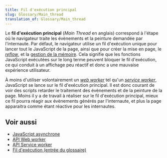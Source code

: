 ```yaml
---
title: Fil d'exécution principal
slug: Glossary/Main_thread
translation_of: Glossary/Main_thread
---
```

Le **fil d'exécution principal** (<i lang="en">Main Thread</i> en anglais) correspond à l'étape où le navigateur traite les évènements et la peinture demandée par l'internaute. Par défaut, le navigateur utilise un fil d'exécution unique pour lancer tout le JavaScript de la page, ainsi que pour créer la mise en page, le [<i lang="en">reflow</i>](/fr/docs/Glossary/Reflow), et la [gestion de la mémoire](/fr/docs/Web/JavaScript/Memory_Management). Cela signifie que les fonctions JavaScript exécutées sur le long terme peuvent bloquer le fil d'exécution, ce qui conduit à un affichage peu réactif et donc a une mauvaise expérience utilisateur.

À moins d'utiliser volontairement un [<i lang="en">web worker</i>](/fr/docs/Web/API/Web_Workers_API/Using_web_workers) tel qu'un [<i lang="en">service worker</i>](/fr/docs/Web/API/Service_Worker_API/Using_Service_Workers), JavaScript se lance sur le fil d'exécution principal. Il est donc courant de voir des scripts retarder le traitement des évènements et de la peinture de la page. Moins il y a de travail à réaliser sur le fil d'exécution principal, mieux ce fil pourra réagir aux évènements générés par l'internaute, et plus la page apparaitra comme étant réactive pour les internautes.

## Voir aussi

- [JavaScript asynchrone](/fr/docs/Learn/JavaScript/Asynchronous)
- [API Web worker](/fr/docs/Web/API/Web_Workers_API)
- [API Service worker](/fr/docs/Web/API/Service_Worker_API)
- [Fil d'exécution (entrée du glossaire)](/fr/docs/Glossary/Thread)
